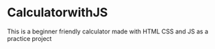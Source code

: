 # CalculatorwithJS
This is a beginner friendly calculator made with HTML CSS and JS as a practice project
